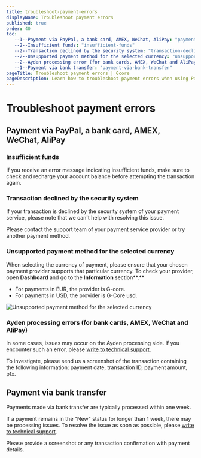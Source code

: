 ```yaml
---
title: troubleshoot-payment-errors
displayName: Troubleshoot payment errors
published: true
order: 40
toc:
   --1--Payment via PayPal, a bank card, AMEX, WeChat, AliPay: "payment-via-paypal-a-bank-card--amex--wechat--alipay"
   --2--Insufficient funds: "insufficient-funds"
   --2--Transaction declined by the security system: "transaction-declined-by-the-security-system"
   --2--Unsupported payment method for the selected currency: "unsupported-payment-method-for-the-selected-currency"
   --2--Ayden processing error (for bank cards, AMEX, WeChat and AliPay): "ayden-processing-errors-for-bank-cards--amex--wechat-and-alipay"
   --1--Payment via bank transfer: "payment-via-bank-transfer"
pageTitle: Troubleshoot payment errors | Gcore
pageDescription: Learn how to troubleshoot payment errors when using PayPal, bank cards, AMEX, WeChat, AliPay, or bank transfers. 
---
```

# Troubleshoot payment errors

## Payment via PayPal, a bank card, AMEX, WeChat, AliPay

### Insufficient funds

If you receive an error message indicating insufficient funds, make sure to check and recharge your account balance before attempting the transaction again.

### Transaction declined by the security system

If your transaction is declined by the security system of your payment service, please note that we can't help with resolving this issue.

Please contact the support team of your payment service provider or try another payment method.

### Unsupported payment method for the selected currency

When selecting the currency of payment, please ensure that your chosen payment provider supports that particular currency. To check your provider, open **Dashboard** and go to the **Information** section**.**

*   For payments in EUR, the provider is G-core.
*   For payments in USD, the provider is G-Core usd.

<img src="https://assets.gcore.pro/docs/hosting/payments/troubleshoot-payment-errors/13219595520273.png" alt="Unsupported payment method for the selected currency">

### Ayden processing errors (for bank cards, AMEX, WeChat and AliPay)

In some cases, issues may occur on the Ayden processing side. If you encounter such an error, please <a href="https://gcore.com/docs/hosting/contact-our-technical-support" target="_blank">write to technical support</a>.

To investigate, please send us a screenshot of the transaction containing the following information: payment date, transaction ID, payment amount, pfx.

## Payment via bank transfer

Payments made via bank transfer are typically processed within one week.

If a payment remains in the "New" status for longer than 1 week, there may be processing issues. To resolve the issue as soon as possible, please <a href="https://gcore.com/docs/hosting/contact-our-technical-support" target="_blank">write to technical support</a>.

Please provide a screenshot or any transaction confirmation with payment details.